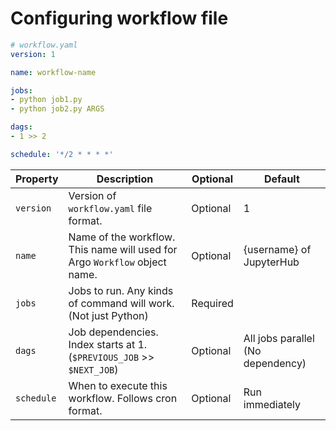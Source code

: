 # Configuring workflow file

```yaml
# workflow.yaml
version: 1

name: workflow-name

jobs:
- python job1.py
- python job2.py ARGS

dags:
- 1 >> 2

schedule: '*/2 * * * *'
```

| Property  | Description                                                                | Optional  | Default                           |
|-----------|----------------------------------------------------------------------------|-----------|-----------------------------------|
|`version`  | Version of `workflow.yaml` file format.                                    | Optional  | 1                                 |
|`name`     | Name of the workflow. This name will used for Argo `Workflow` object name. | Optional  | {username} of JupyterHub          |
|`jobs`     | Jobs to run. Any kinds of command will work. (Not just Python)             | Required  |                                   |
|`dags`     | Job dependencies. Index starts at 1. (`$PREVIOUS_JOB` >> `$NEXT_JOB`)      | Optional  | All jobs parallel (No dependency) |
|`schedule` | When to execute this workflow. Follows cron format.                        | Optional  | Run immediately                   |
